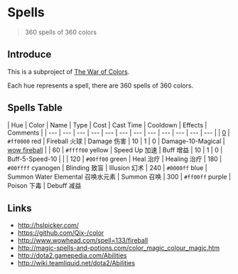 # Spells

> 360 spells of 360 colors

## Introduce

This is a subproject of [The War of Colors](https://github.com/xcatliu/the-war-of-colors).

Each hue represents a spell, there are 360 spells of 360 colors.

## Spells Table

| Hue | Color | Name | Type | Cost | Cast Time | Cooldown | Effects | Comments |
| --- | --- | --- | --- | --- | --- | --- | --- | --- | --- | --- | --- |
| [0](https://github.com/xcatliu/spells/blob/master/src/spells/000.json)  | `#ff0000` red | Fireball 火球 | Damage 伤害 | 10 | 1 | 0 | Damage-10-Magical | [wow fireball](http://www.wowhead.com/spell=133/fireball) |
| 60 | `#ffff00` yellow | Speed Up 加速 | Buff 增益 | 10 | 1 | 0 | Buff-5-Speed-10 | |
| 120 | `#00ff00` green | Heal 治疗 | Healing 治疗
| 180 | `#00ffff` cyanogen | Blinding 致盲 | Illusion 幻术
| 240 | `#0000ff` blue | Summon Water Elemental 召唤水元素 | Summon 召唤
| 300 | `#ff00ff` purple | Poison 下毒 | Debuff 减益

## Links

- http://hslpicker.com/
- https://github.com/Qix-/color
- http://www.wowhead.com/spell=133/fireball
- http://magic-spells-and-potions.com/color_magic_colour_magic.htm
- http://dota2.gamepedia.com/Abilities
- http://wiki.teamliquid.net/dota2/Abilities
